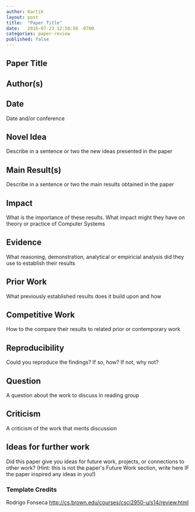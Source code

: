```yaml
---
author: Kartik
layout: post
title:  "Paper Title"
date:   2016-07-23 12:50:56 -0700
categories: paper-review
published: false
---
```

## Paper Title

## Author(s)

## Date
Date and/or conference

## Novel Idea
Describe in a sentence or two the new ideas presented in the paper

## Main Result(s)
Describe in a sentence or two the main results obtained in the paper

## Impact
What is the importance of these results. What impact might they have on theory or practice of Computer Systems

## Evidence
What reasoning, demonstration, analytical or empiricial analysis did they use to establish their results

## Prior Work
What previously established results does it build upon and how

## Competitive Work
How to the compare their results to related prior or contemporary work

## Reproducibility
Could you reproduce the findings? If so, how? If not, why not?

## Question
A question about the work to discuss in reading group

## Criticism
A criticism of the work that merits discussion

## Ideas for further work
Did this paper give you ideas for future work, projects, or connections to other work? (Hint: this is not the paper's Future Work section, write here IF the paper inspired any ideas in you!)

### Template Credits
Rodrigo Fonseca http://cs.brown.edu/courses/csci2950-u/s14/review.html
